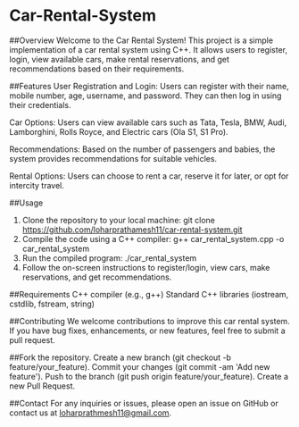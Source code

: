 # Car-Rental-System
##Overview
Welcome to the Car Rental System! This project is a simple implementation of a car rental system using C++. It allows users to register, login, view available cars, make rental reservations, and get recommendations based on their requirements.

##Features
User Registration and Login: Users can register with their name, mobile number, age, username, and password. They can then log in using their credentials.

Car Options: Users can view available cars such as Tata, Tesla, BMW, Audi, Lamborghini, Rolls Royce, and Electric cars (Ola S1, S1 Pro).

Recommendations: Based on the number of passengers and babies, the system provides recommendations for suitable vehicles.

Rental Options: Users can choose to rent a car, reserve it for later, or opt for intercity travel.

##Usage
1. Clone the repository to your local machine:
  git clone https://github.com/loharprathamesh11/car-rental-system.git
2. Compile the code using a C++ compiler:
  g++ car_rental_system.cpp -o car_rental_system
3. Run the compiled program:
  ./car_rental_system
4. Follow the on-screen instructions to register/login, view cars, make reservations, and get recommendations.

##Requirements
C++ compiler (e.g., g++)
Standard C++ libraries (iostream, cstdlib, fstream, string)

##Contributing
We welcome contributions to improve this car rental system. If you have bug fixes, enhancements, or new features, feel free to submit a pull request.

##Fork the repository.
Create a new branch (git checkout -b feature/your_feature).
Commit your changes (git commit -am 'Add new feature').
Push to the branch (git push origin feature/your_feature).
Create a new Pull Request.

##Contact
For any inquiries or issues, please open an issue on GitHub or contact us at loharprathmesh11@gmail.com.
